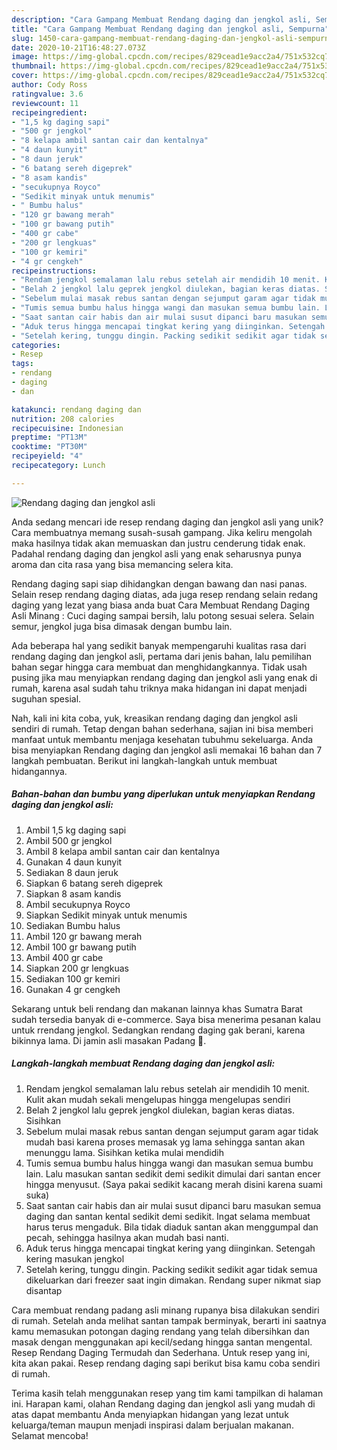 ```yaml
---
description: "Cara Gampang Membuat Rendang daging dan jengkol asli, Sempurna"
title: "Cara Gampang Membuat Rendang daging dan jengkol asli, Sempurna"
slug: 1450-cara-gampang-membuat-rendang-daging-dan-jengkol-asli-sempurna
date: 2020-10-21T16:48:27.073Z
image: https://img-global.cpcdn.com/recipes/829cead1e9acc2a4/751x532cq70/rendang-daging-dan-jengkol-asli-foto-resep-utama.jpg
thumbnail: https://img-global.cpcdn.com/recipes/829cead1e9acc2a4/751x532cq70/rendang-daging-dan-jengkol-asli-foto-resep-utama.jpg
cover: https://img-global.cpcdn.com/recipes/829cead1e9acc2a4/751x532cq70/rendang-daging-dan-jengkol-asli-foto-resep-utama.jpg
author: Cody Ross
ratingvalue: 3.6
reviewcount: 11
recipeingredient:
- "1,5 kg daging sapi"
- "500 gr jengkol"
- "8 kelapa ambil santan cair dan kentalnya"
- "4 daun kunyit"
- "8 daun jeruk"
- "6 batang sereh digeprek"
- "8 asam kandis"
- "secukupnya Royco"
- "Sedikit minyak untuk menumis"
- " Bumbu halus"
- "120 gr bawang merah"
- "100 gr bawang putih"
- "400 gr cabe"
- "200 gr lengkuas"
- "100 gr kemiri"
- "4 gr cengkeh"
recipeinstructions:
- "Rendam jengkol semalaman lalu rebus setelah air mendidih 10 menit. Kulit akan mudah sekali mengelupas hingga mengelupas sendiri"
- "Belah 2 jengkol lalu geprek jengkol diulekan, bagian keras diatas. Sisihkan"
- "Sebelum mulai masak rebus santan dengan sejumput garam agar tidak mudah basi karena proses memasak yg lama sehingga santan akan menunggu lama. Sisihkan ketika mulai mendidih"
- "Tumis semua bumbu halus hingga wangi dan masukan semua bumbu lain. Lalu masukan santan sedikit demi sedikit dimulai dari santan encer hingga menyusut. (Saya pakai sedikit kacang merah disini karena suami suka)"
- "Saat santan cair habis dan air mulai susut dipanci baru masukan semua daging dan santan kental sedikit demi sedikit. Ingat selama membuat harus terus mengaduk. Bila tidak diaduk santan akan menggumpal dan pecah, sehingga hasilnya akan mudah basi nanti."
- "Aduk terus hingga mencapai tingkat kering yang diinginkan. Setengah kering masukan jengkol"
- "Setelah kering, tunggu dingin. Packing sedikit sedikit agar tidak semua dikeluarkan dari freezer saat ingin dimakan. Rendang super nikmat siap disantap"
categories:
- Resep
tags:
- rendang
- daging
- dan

katakunci: rendang daging dan 
nutrition: 208 calories
recipecuisine: Indonesian
preptime: "PT13M"
cooktime: "PT30M"
recipeyield: "4"
recipecategory: Lunch

---
```



![Rendang daging dan jengkol asli](https://img-global.cpcdn.com/recipes/829cead1e9acc2a4/751x532cq70/rendang-daging-dan-jengkol-asli-foto-resep-utama.jpg)

Anda sedang mencari ide resep rendang daging dan jengkol asli yang unik? Cara membuatnya memang susah-susah gampang. Jika keliru mengolah maka hasilnya tidak akan memuaskan dan justru cenderung tidak enak. Padahal rendang daging dan jengkol asli yang enak seharusnya punya aroma dan cita rasa yang bisa memancing selera kita.

Rendang daging sapi siap dihidangkan dengan bawang dan nasi panas. Selain resep rendang daging diatas, ada juga resep rendang selain redang daging yang lezat yang biasa anda buat Cara Membuat Rendang Daging Asli Minang : Cuci daging sampai bersih, lalu potong sesuai selera. Selain semur, jengkol juga bisa dimasak dengan bumbu lain.

Ada beberapa hal yang sedikit banyak mempengaruhi kualitas rasa dari rendang daging dan jengkol asli, pertama dari jenis bahan, lalu pemilihan bahan segar hingga cara membuat dan menghidangkannya. Tidak usah pusing jika mau menyiapkan rendang daging dan jengkol asli yang enak di rumah, karena asal sudah tahu triknya maka hidangan ini dapat menjadi suguhan spesial.


Nah, kali ini kita coba, yuk, kreasikan rendang daging dan jengkol asli sendiri di rumah. Tetap dengan bahan sederhana, sajian ini bisa memberi manfaat untuk membantu menjaga kesehatan tubuhmu sekeluarga. Anda bisa menyiapkan Rendang daging dan jengkol asli memakai 16 bahan dan 7 langkah pembuatan. Berikut ini langkah-langkah untuk membuat hidangannya.

<!--inarticleads1-->

##### Bahan-bahan dan bumbu yang diperlukan untuk menyiapkan Rendang daging dan jengkol asli:

1. Ambil 1,5 kg daging sapi
1. Ambil 500 gr jengkol
1. Ambil 8 kelapa ambil santan cair dan kentalnya
1. Gunakan 4 daun kunyit
1. Sediakan 8 daun jeruk
1. Siapkan 6 batang sereh digeprek
1. Siapkan 8 asam kandis
1. Ambil secukupnya Royco
1. Siapkan Sedikit minyak untuk menumis
1. Sediakan  Bumbu halus
1. Ambil 120 gr bawang merah
1. Ambil 100 gr bawang putih
1. Ambil 400 gr cabe
1. Siapkan 200 gr lengkuas
1. Sediakan 100 gr kemiri
1. Gunakan 4 gr cengkeh


Sekarang untuk beli rendang dan makanan lainnya khas Sumatra Barat sudah tersedia banyak di e-commerce. Saya bisa menerima pesanan kalau untuk rrendang jengkol. Sedangkan rendang daging gak berani, karena bikinnya lama. Di jamin asli masakan Padang 👀. 

<!--inarticleads2-->

##### Langkah-langkah membuat Rendang daging dan jengkol asli:

1. Rendam jengkol semalaman lalu rebus setelah air mendidih 10 menit. Kulit akan mudah sekali mengelupas hingga mengelupas sendiri
1. Belah 2 jengkol lalu geprek jengkol diulekan, bagian keras diatas. Sisihkan
1. Sebelum mulai masak rebus santan dengan sejumput garam agar tidak mudah basi karena proses memasak yg lama sehingga santan akan menunggu lama. Sisihkan ketika mulai mendidih
1. Tumis semua bumbu halus hingga wangi dan masukan semua bumbu lain. Lalu masukan santan sedikit demi sedikit dimulai dari santan encer hingga menyusut. (Saya pakai sedikit kacang merah disini karena suami suka)
1. Saat santan cair habis dan air mulai susut dipanci baru masukan semua daging dan santan kental sedikit demi sedikit. Ingat selama membuat harus terus mengaduk. Bila tidak diaduk santan akan menggumpal dan pecah, sehingga hasilnya akan mudah basi nanti.
1. Aduk terus hingga mencapai tingkat kering yang diinginkan. Setengah kering masukan jengkol
1. Setelah kering, tunggu dingin. Packing sedikit sedikit agar tidak semua dikeluarkan dari freezer saat ingin dimakan. Rendang super nikmat siap disantap


Cara membuat rendang padang asli minang rupanya bisa dilakukan sendiri di rumah. Setelah anda melihat santan tampak berminyak, berarti ini saatnya kamu memasukan potongan daging rendang yang telah dibersihkan dan masak dengan menggunakan api kecil/sedang hingga santan mengental. Resep Rendang Daging Termudah dan Sederhana. Untuk resep yang ini, kita akan pakai. Resep rendang daging sapi berikut bisa kamu coba sendiri di rumah. 

Terima kasih telah menggunakan resep yang tim kami tampilkan di halaman ini. Harapan kami, olahan Rendang daging dan jengkol asli yang mudah di atas dapat membantu Anda menyiapkan hidangan yang lezat untuk keluarga/teman maupun menjadi inspirasi dalam berjualan makanan. Selamat mencoba!
